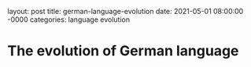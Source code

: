 layout: post
title: german-language-evolution
date: 2021-05-01 08:00:00 -0000
categories: language evolution

# The evolution of German language

